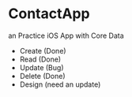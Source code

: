# ContactApp
an Practice iOS App with Core Data
- Create (Done)
- Read (Done)
- Update (Bug)
- Delete (Done)
- Design (need an update)
